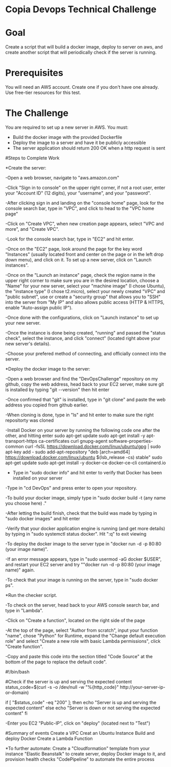 # Copia Devops Technical Challenge

# Goal

Create a script that will build a docker image, deploy to server on aws, and create another script that will periodically check if the server is running.

# Prerequisites

You will need an AWS account. Create one if you don't have one already. Use free-tier resources for this test.

# The Challenge

You are required to set up a new server in AWS. You must:

* Build the docker image with the provided Dockerfile
* Deploy the image to a server and have it be publicly accessible
* The server application should return 200 OK when a http request is sent



#Steps to Complete Work



*Create the server:

-Open a web browser, navigate to "aws.amazon.com"

-Click "Sign in to console" on the upper right corner, if not a root user, enter your "Account ID" (12 digits), your "username", and your "password".

-After clicking sign in and landing on the "console home" page, look for the console search bar, type in "VPC", and click to head to the "VPC home page"

-Click on "Create VPC", when new creation page appears, select "VPC and more", and "Create VPC".

-Look for the console search bar, type in "EC2" and hit enter.

-Once on the "EC2" page, look around the page for the key word "Instances" (usually located front and center on the page or in the left drop down menu), and click on it. To set up a new server, click on "Launch instances". 

-Once on the "Launch an instance" page, check the region name in the upper right corner to make sure you are in the desired location, choose a "Name" for your new server, select your "machine image" (I chose Ubuntu), the "instance type" (I chose t2.micro), select your newly created "VPC" and "public subnet", use or create a "security group" that allows you to "SSH" into the server from "My IP" and also allows public access (HTTP & HTTPS, enable "Auto-assign public IP").

-Once done with the configurations, click on "Launch instance" to set up your new server.

-Once the instance is done being created, "running" and passed the "status check", select the instance, and click "connect" (located right above your new server's details). 

-Choose your prefered method of connecting, and officially connect into the server.



*Deploy the docker image to the server:

-Open a web browser and find the "DevOpsChallenge" repository on my github, copy the web address, head back to your EC2 server, make sure git is installed by typing "git --version" then hit enter

-Once confirmed that "git" is installed, type in "git clone" and paste the web address you copied from github earlier.

-When cloning is done, type in "ls" and hit enter to make sure the right repositorty was cloned

-Install Docker on your server by running the following code one after the other, and hitting enter 
sudo apt-get update
sudo apt-get install -y apt-transport-https ca-certificates curl gnupg-agent software-properties-common
curl -fsSL https://download.docker.com/linux/ubuntu/gpg | sudo apt-key add -
sudo add-apt-repository "deb [arch=amd64] https://download.docker.com/linux/ubuntu $(lsb_release -cs) stable"
sudo apt-get update
sudo apt-get install -y docker-ce docker-ce-cli containerd.io

- Type in "sudo docker info" and hit enter to verify that Docker has been installed on your server

-Type in "cd DevOps" and press enter to open your repository.

-To build your docker image, simply type in "sudo docker build -t (any name you choose here) ."

-After letting the build finish, check that the build was made by typing in "sudo docker images" and hit enter

-Verify that your docker application engine is running (and get more details) by typing in "sudo systemctl status docker". Hit ":q" to exit viewing

-To deploy the docker image to the server type in "docker run -d -p 80:80 (your image name)".

-If an error message appears, type in "sudo usermod -aG docker $USER", and restart your EC2 server and try ""docker run -d -p 80:80 (your image name)" again.

-To check that your image is running on the server, type in "sudo docker ps".



*Run the checker script.

-To check on the server, head back to your AWS console search bar, and type in "Lambda".

-Click on "Create a function", located on the right side of the page

-At the top of the page, select "Author from scratch", input your function "name", chose "Python" for Runtime, expand the "Change default execution role" and select "Create a new role with basic Lambda permissions", click "Create function".

-Copy and paste this code into the section titled "Code Source" at the bottom of the page to replace the default code".

#!/bin/bash

#Check if the server is up and serving the expected content
status_code=$(curl -s -o /dev/null -w "%{http_code}" http://your-server-ip-or-domain)

if [ "$status_code" -eq "200" ]; then
    echo "Server is up and serving the expected content"
else
    echo "Server is down or not serving the expected content"
fi

-Enter you EC2 "Public-IP", click on "deploy" (located next to "Test")




#Summary of events
Create a VPC
Creat an Ubuntu Instance
Build and deploy Docker
Create a Lambda Function

*To further automate:
Create a "Cloudformation" template from your instance
"Elastic Beanstalk" to create server, deploy Docker image to it, and provision health checks
"CodePipeline" to automate the entire process
